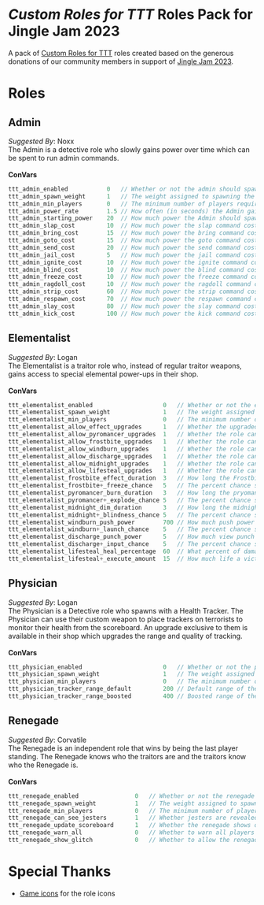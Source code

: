 # _Custom Roles for TTT_ Roles Pack for Jingle Jam 2023
A pack of [Custom Roles for TTT](https://github.com/Custom-Roles-for-TTT/TTT-Custom-Roles) roles created based on the generous donations of our community members in support of [Jingle Jam 2023](https://www.jinglejam.co.uk/).

# Roles

## Admin
_Suggested By_: Noxx\
The Admin is a detective role who slowly gains power over time which can be spent to run admin commands.
\
\
**ConVars**
```cpp
ttt_admin_enabled           0   // Whether or not the admin should spawn
ttt_admin_spawn_weight      1   // The weight assigned to spawning the admin
ttt_admin_min_players       0   // The minimum number of players required to spawn the admin
ttt_admin_power_rate        1.5 // How often (in seconds) the Admin gains power
ttt_admin_starting_power    20  // How much power the Admin should spawn with
ttt_admin_slap_cost         10  // How much power the slap command costs. Set to 0 to disable
ttt_admin_bring_cost        15  // How much power the bring command costs. Set to 0 to disable
ttt_admin_goto_cost         15  // How much power the goto command costs. Set to 0 to disable
ttt_admin_send_cost         20  // How much power the send command costs. Set to 0 to disable
ttt_admin_jail_cost         5   // How much power the jail command costs per second. Set to 0 to disable
ttt_admin_ignite_cost       10  // How much power the ignite command costs per second. Set to 0 to disable
ttt_admin_blind_cost        10  // How much power the blind command costs per second. Set to 0 to disable
ttt_admin_freeze_cost       10  // How much power the freeze command costs per second. Set to 0 to disable
ttt_admin_ragdoll_cost      10  // How much power the ragdoll command costs per second. Set to 0 to disable
ttt_admin_strip_cost        60  // How much power the strip command costs. Set to 0 to disable
ttt_admin_respawn_cost      70  // How much power the respawn command costs. Set to 0 to disable
ttt_admin_slay_cost         80  // How much power the slay command costs. Set to 0 to disable
ttt_admin_kick_cost         100 // How much power the kick command costs. Set to 0 to disable
```

## Elementalist
_Suggested By_: Logan\
The Elementalist is a traitor role who, instead of regular traitor weapons, gains access to special elemental power-ups in their shop.
\
\
**ConVars**
```cpp
ttt_elementalist_enabled                    0   // Whether or not the elementalist should spawn
ttt_elementalist_spawn_weight               1   // The weight assigned to spawning the elementalist
ttt_elementalist_min_players                0   // The minimum number of players required to spawn the elementalist
ttt_elementalist_allow_effect_upgrades      1   // Whether the upgraded versions of the effects are available for purchase, i.e. pyromancer+
ttt_elementalist_allow_pyromancer_upgrades  1   // Whether the role can purchase the pyromancer upgrade
ttt_elementalist_allow_frostbite_upgrades   1   // Whether the role can purchase the frostbite upgrade
ttt_elementalist_allow_windburn_upgrades    1   // Whether the role can purchase the windburn upgrade
ttt_elementalist_allow_discharge_upgrades   1   // Whether the role can purchase the discharge upgrade
ttt_elementalist_allow_midnight_upgrades    1   // Whether the role can purchase the midnight upgrade
ttt_elementalist_allow_lifesteal_upgrades   1   // Whether the role can purchase the lifesteal upgrade
ttt_elementalist_frostbite_effect_duration  3   // How long the Frostbite slow & freeze effect lasts
ttt_elementalist_frostbite+_freeze_chance   5   // The percent chance shooting a victim which has been slowed by frostbite will instead freeze them
ttt_elementalist_pyromancer_burn_duration   3   // How long the pryomancer effect should burn the victim for, 100 damage would scale for the full length
ttt_elementalist_pyromancer+_explode_chance 5   // The percent chance shooting a victim ignited by pyromancer will cause them to explode
ttt_elementalist_midnight_dim_duration      3   // How long the midnight screen dimming effect should last
ttt_elementalist_midnight+_blindness_chance 5   // The percent chance shooting a victim affected by midnight will instead completely blind them
ttt_elementalist_windburn_push_power        700 // How much push power the windburn effect should apply to victims, scales with damage done
ttt_elementalist_windburn+_launch_chance    5   // The percent chance shooting a victim will launch instead of push them
ttt_elementalist_discharge_punch_power      5   // How much view punch power the discharge effect should apply to victims, scales with damage done
ttt_elementalist_discharge+_input_chance    5   // The percent chance shooting a victim will cause them to apply a random input in additional to the view punch
ttt_elementalist_lifesteal_heal_percentage  60  // What percent of damage done by shooting should be converted into health for the elementalist
ttt_elementalist_lifesteal+_execute_amount  15  // How much life a victim must reach before lifesteal+ will execute them
```

## Physician
_Suggested By_: Logan\
The Physician is a Detective role who spawns with a Health Tracker. The Physician can use their custom weapon to place trackers on terrorists to monitor their health from the scoreboard.
An upgrade exclusive to them is available in their shop which upgrades the range and quality of tracking.
\
\
**ConVars**
```cpp
ttt_physician_enabled                       0   // Whether or not the physician should spawn
ttt_physician_spawn_weight                  1   // The weight assigned to spawning the physician
ttt_physician_min_players                   0   // The minimum number of players required to spawn the physician
ttt_physician_tracker_range_default         200 // Default range of the physician's tracker device
ttt_physician_tracker_range_boosted         400 // Boosted range of the physician's tracker device after the upgrade has been purchased
```

## Renegade
_Suggested By_: Corvatile\
The Renegade is an independent role that wins by being the last player standing. The Renegade knows who the traitors are and the traitors know who the Renegade is.
\
\
**ConVars**
```cpp
ttt_renegade_enabled                0   // Whether or not the renegade should spawn
ttt_renegade_spawn_weight           1   // The weight assigned to spawning the renegade
ttt_renegade_min_players            0   // The minimum number of players required to spawn the renegade
ttt_renegade_can_see_jesters        1   // Whether jesters are revealed (via head icons, color/icon on the scoreboard, etc.) to the renegade
ttt_renegade_update_scoreboard      1   // Whether the renegade shows dead players as missing in action
ttt_renegade_warn_all               0   // Whether to warn all players there is a renegade in the round. If disabled, only traitors are warned
ttt_renegade_show_glitch            0   // Whether to allow the renegade to see the glitch. They will show as an unknown traitor
```

# Special Thanks
- [Game icons](https://game-icons.net/) for the role icons
